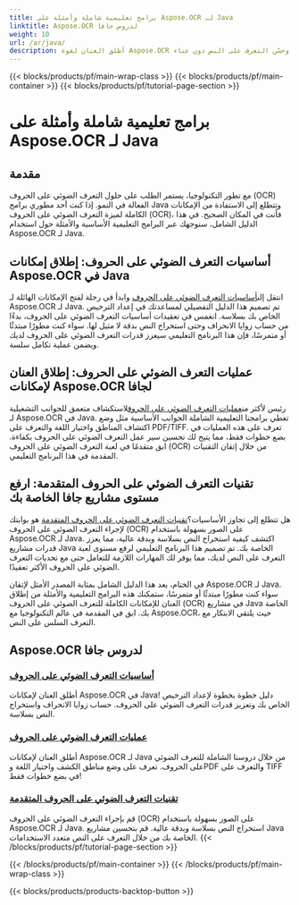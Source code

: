 ```yaml
---
title: برامج تعليمية شاملة وأمثلة على Aspose.OCR لـ Java
linktitle: Aspose.OCR لدروس جافا
weight: 10
url: /ar/java/
description: أطلق العنان لقوة Aspose.OCR لجافا! تعلم أساسيات التعرف الضوئي على الحروف والعمليات والتقنيات المتقدمة. قم بإعداد الترخيص الخاص بك، واكتشف المناطق، وحسّن التعرف على النص دون عناء.
---
```


{{< blocks/products/pf/main-wrap-class >}}
{{< blocks/products/pf/main-container >}}
{{< blocks/products/pf/tutorial-page-section >}}

# برامج تعليمية شاملة وأمثلة على Aspose.OCR لـ Java


## مقدمة

مع تطور التكنولوجيا، يستمر الطلب على حلول التعرف الضوئي على الحروف (OCR) الفعالة في النمو. إذا كنت أحد مطوري برامج Java وتتطلع إلى الاستفادة من الإمكانات الكاملة لميزة التعرف الضوئي على الحروف (OCR)، فأنت في المكان الصحيح. في هذا الدليل الشامل، سنوجهك عبر البرامج التعليمية الأساسية والأمثلة حول استخدام Aspose.OCR لـ Java.

## أساسيات التعرف الضوئي على الحروف: إطلاق إمكانات Aspose.OCR في Java

 انتقل إلى[أساسيات التعرف الضوئي على الحروف](./ocr-basics/) وابدأ في رحلة لفتح الإمكانات الهائلة لـ Aspose.OCR لـ Java. تم تصميم هذا الدليل التفصيلي لمساعدتك في إعداد الترخيص الخاص بك بسلاسة. انغمس في تعقيدات أساسيات التعرف الضوئي على الحروف، بدءًا من حساب زوايا الانحراف وحتى استخراج النص بدقة لا مثيل لها. سواء كنت مطورًا مبتدئًا أو متمرسًا، فإن هذا البرنامج التعليمي سيعزز قدرات التعرف الضوئي على الحروف لديك ويضمن عملية تكامل سلسة.

## عمليات التعرف الضوئي على الحروف: إطلاق العنان لإمكانات Aspose.OCR لجافا

 رئيس لأكثر من[عمليات التعرف الضوئي على الحروف](./ocr-operations/)لاستكشاف متعمق للجوانب التشغيلية لـ Aspose.OCR في Java. تغطي برامجنا التعليمية الشاملة الجوانب الأساسية مثل وضع اكتشاف المناطق واختيار اللغة والتعرف على PDF/TIFF. تعرف على هذه العمليات في بضع خطوات فقط، مما يتيح لك تحسين سير عمل التعرف الضوئي على الحروف بكفاءة. ابق متقدمًا في لعبة التعرف الضوئي على الحروف (OCR) من خلال إتقان التقنيات المقدمة في هذا البرنامج التعليمي.

## تقنيات التعرف الضوئي على الحروف المتقدمة: ارفع مستوى مشاريع جافا الخاصة بك

 هل تتطلع إلى تجاوز الأساسيات؟[تقنيات التعرف الضوئي على الحروف المتقدمة](./advanced-ocr-techniques/) هو بوابتك لإجراء التعرف الضوئي على الحروف (OCR) على الصور بسهولة باستخدام Aspose.OCR لـ Java. اكتشف كيفية استخراج النص بسلاسة وبدقة عالية، مما يعزز قدرات مشاريع Java الخاصة بك. تم تصميم هذا البرنامج التعليمي لرفع مستوى لعبة التعرف على النص لديك، مما يوفر لك المهارات اللازمة للتعامل حتى مع تحديات التعرف الضوئي على الحروف الأكثر تعقيدًا.

في الختام، يعد هذا الدليل الشامل بمثابة المصدر الأمثل لإتقان Aspose.OCR لـ Java. سواء كنت مطورًا مبتدئًا أو متمرسًا، ستمكنك هذه البرامج التعليمية والأمثلة من إطلاق العنان للإمكانات الكاملة للتعرف الضوئي على الحروف (OCR) في مشاريع Java الخاصة بك. ابق في المقدمة في عالم التكنولوجيا مع Aspose.OCR، حيث يلتقي الابتكار مع التعرف السلس على النص.
## Aspose.OCR لدروس جافا
### [أساسيات التعرف الضوئي على الحروف](./ocr-basics/)
أطلق العنان لإمكانات Aspose.OCR في Java! دليل خطوة بخطوة لإعداد الترخيص الخاص بك وتعزيز قدرات التعرف الضوئي على الحروف. حساب زوايا الانحراف واستخراج النص بسلاسة.
### [عمليات التعرف الضوئي على الحروف](./ocr-operations/)
أطلق العنان لإمكانات Aspose.OCR لـ Java من خلال دروسنا الشاملة للتعرف الضوئي على الحروف. تعرف على وضع مناطق الكشف واختيار اللغة وPDF والتعرف على TIFF في بضع خطوات فقط!
### [تقنيات التعرف الضوئي على الحروف المتقدمة](./advanced-ocr-techniques/)
قم بإجراء التعرف الضوئي على الحروف (OCR) على الصور بسهولة باستخدام Aspose.OCR لـ Java. استخراج النص بسلاسة وبدقة عالية. قم بتحسين مشاريع Java الخاصة بك من خلال التعرف على النص متعدد الاستخدامات.
{{< /blocks/products/pf/tutorial-page-section >}}

{{< /blocks/products/pf/main-container >}}
{{< /blocks/products/pf/main-wrap-class >}}

{{< blocks/products/products-backtop-button >}}
